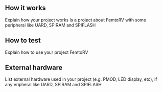 <!---

This file is used to generate your project datasheet. Please fill in the information below and delete any unused
sections.

You can also include images in this folder and reference them in the markdown. Each image must be less than
512 kb in size, and the combined size of all images must be less than 1 MB.
-->

## How it works

Explain how your project works
Is a project about FemtoRV with some peripheral like UARD, SPIRAM and  SPIFLASH 

## How to test

Explain how to use your project
FemtoRV

## External hardware

List external hardware used in your project (e.g. PMOD, LED display, etc), if any
eripheral like UARD, SPIRAM and  SPIFLASH 